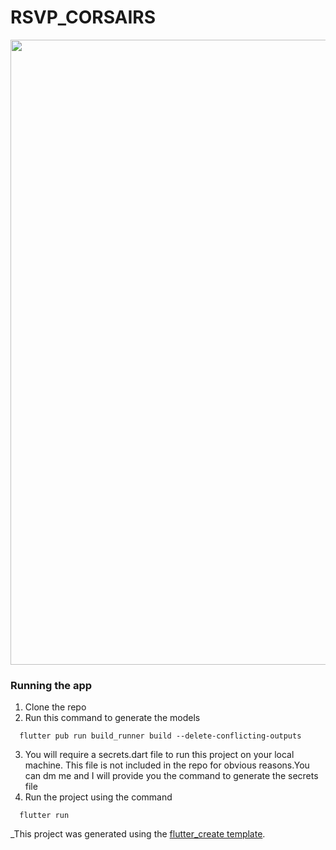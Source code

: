 # RSVP_CORSAIRS


<img src="https://user-images.githubusercontent.com/31410839/206510853-372fabf0-ba71-4b6a-bb3b-ac9a5e394e39.gif" width="1000"/>



### Running the app

1. Clone the repo
2. Run this command to generate the models
```
  flutter pub run build_runner build --delete-conflicting-outputs
```
3. You will require a secrets.dart file to run this project on your local machine. This file is not included in the repo for obvious reasons.You can dm me and I will provide you the command to generate the secrets file
4. Run the project using the command
```
  flutter run
```

_This project was generated using the [flutter_create template](https://github.com/maheshmnj/flutter_create).
